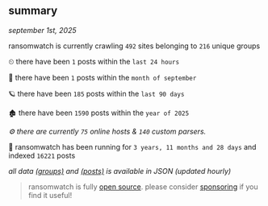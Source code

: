 
## summary
_september 1st, 2025_

ransomwatch is currently crawling `492` sites belonging to `216` unique groups

⏲ there have been `1` posts within the `last 24 hours`

🦈 there have been `1` posts within the `month of september`

🪐 there have been `185` posts within the `last 90 days`

🏚 there have been `1590` posts within the `year of 2025`

_⚙️ there are currently `75` online hosts & `140` custom parsers._

🦕 ransomwatch has been running for `3 years, 11 months and 28 days` and indexed `16221` posts

_all data  [(groups)](http://ransomwhat.telemetry.ltd/groups) and [(posts)](http://ransomwhat.telemetry.ltd/posts) is available in JSON (updated hourly)_

> ransomwatch is fully [open source](https://github.com/joshhighet/ransomwatch#ransomwatch--). please consider [sponsoring](https://github.com/sponsors/joshhighet) if you find it useful!

